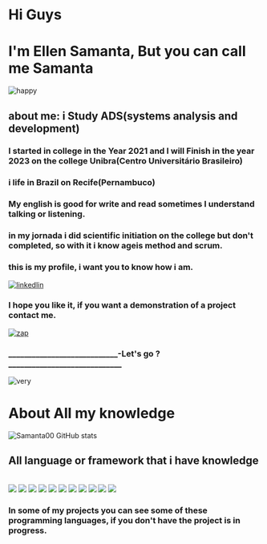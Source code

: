 # Hi Guys
# I'm Ellen Samanta, But you can call me Samanta 

![happy](https://emojipedia-us.s3.amazonaws.com/source/microsoft-teams/337/woman-raising-hand-medium-skin-tone_1f64b-1f3fd-200d-2640-fe0f.png)

## about me: i Study ADS(systems analysis and development) 
### I started in college in the Year 2021 and I will Finish in the year 2023 on the college Unibra(Centro Universitário Brasileiro)
### i life in Brazil on Recife(Pernambuco)
### My english is good for write and read sometimes I understand talking or listening.

### in my jornada i did scientific initiation on the college but don't completed, so with it i know ageis method and scrum.

### this is my profile, i want you to know how i am.

[![linkedlin](https://img.shields.io/badge/LinkedIn-0077B5?style=for-the-badge&logo=linkedin&logoColor=white)](https://www.linkedin.com/in/ellen-samanta-nunes-da-silva-674a42227/)

### I hope you like it, if you want a demonstration of a project contact me. 
[![zap](https://img.shields.io/badge/WhatsApp-25D366?style=for-the-badge&logo=whatsapp&logoColor=white)](https://api.whatsapp.com/send?phone=5581981311245)


### ____________________________-Let's go ? _____________________________

![very](https://media0.giphy.com/media/LXHJRRjnviw7e/giphy.gif?cid=790b76110b12ba450501b345270ccdd4907170ae696d336c&rid=giphy.gif&ct=g)

# About All my knowledge
![Samanta00 GitHub stats](https://github-readme-stats.vercel.app/api?username=Samanta00&show_icons=true&theme=radical)

## All language or framework that i have knowledge 
<div alt="html5" style="display: inline_block"><br/>
<img src="https://img.shields.io/badge/HTML5-E34F26?style=for-the-badge&logo=html5&logoColor=white">
<img src="https://img.shields.io/badge/CSS-239120?&style=for-the-badge&logo=css3&logoColor=white">
<img src="https://img.shields.io/badge/Python-14354C?style=for-the-badge&logo=python&logoColor=white">
<img src="https://img.shields.io/badge/JavaScript-323330?style=for-the-badge&logo=javascript&logoColor=F7DF1E">
<img src="https://img.shields.io/badge/PHP-777BB4?style=for-the-badge&logo=php&logoColor=white">
<img src="https://img.shields.io/badge/React-20232A?style=for-the-badge&logo=react&logoColor=61DAFB">
<img src="https://img.shields.io/badge/React_Native-20232A?style=for-the-badge&logo=react&logoColor=61DAFB">
<img src="https://img.shields.io/badge/MySQL-00000F?style=for-the-badge&logo=mysql&logoColor=white">
<img src="https://img.shields.io/badge/Node.js-43853D?style=for-the-badge&logo=node.js&logoColor=white">
<img src="https://img.shields.io/badge/Bootstrap-563D7C?style=for-the-badge&logo=bootstrap&logoColor=white">
<img src="https://img.shields.io/badge/GitHub-100000?style=for-the-badge&logo=github&logoColor=white">

</div>

### In some of my projects you can see some of these programming languages, if you don't have the project is in progress.


